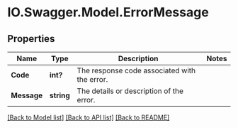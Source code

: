 # IO.Swagger.Model.ErrorMessage
## Properties

Name | Type | Description | Notes
------------ | ------------- | ------------- | -------------
**Code** | **int?** | The response code associated with the error. | 
**Message** | **string** | The details or description of the error. | 

[[Back to Model list]](../README.md#documentation-for-models) [[Back to API list]](../README.md#documentation-for-api-endpoints) [[Back to README]](../README.md)

